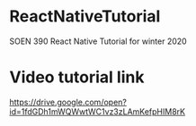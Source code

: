 # ReactNativeTutorial
SOEN 390 React Native Tutorial for winter 2020

# Video tutorial link

https://drive.google.com/open?id=1fdGDh1mWQWwtWC1vz3zLAmKefpHIM8rK
